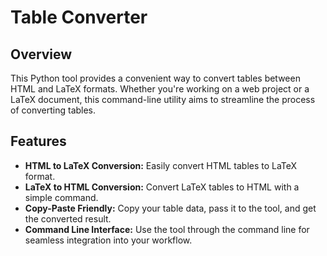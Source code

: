 # Table Converter

## Overview

This Python tool provides a convenient way to convert tables between HTML and LaTeX formats. Whether you're working on a web project or a LaTeX document, this command-line utility aims to streamline the process of converting tables.

## Features

- **HTML to LaTeX Conversion:** Easily convert HTML tables to LaTeX format.
- **LaTeX to HTML Conversion:** Convert LaTeX tables to HTML with a simple command.
- **Copy-Paste Friendly:** Copy your table data, pass it to the tool, and get the converted result.
- **Command Line Interface:** Use the tool through the command line for seamless integration into your workflow.




